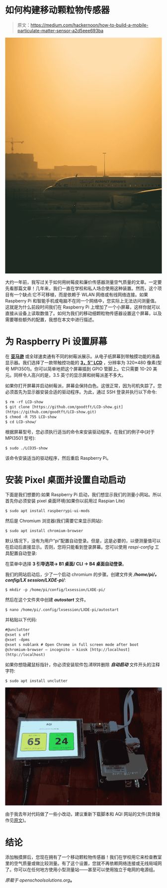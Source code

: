 # 如何构建移动颗粒物传感器

> 原文：<https://medium.com/hackernoon/how-to-build-a-mobile-particulate-matter-sensor-a2d5eee693ba>

![](img/6c81684f2896a31f4bd9f481372c9438.png)

大约一年前，我写过关于如何用树莓皮和廉价传感器测量空气质量的文章。一定要先看那篇文章！几年来，我们一直在学校和私人场合使用这种装置。然而，这个项目有一个缺点:它不可移植，而是依赖于 WLAN 网络或有线网络连接。如果 Raspberry Pi 和智能手机或电脑不在同一个网络中，您实际上无法访问测量值。这就是为什么前段时间我们在 Raspberry Pi 上增加了一个小屏幕，这样你就可以直接从设备上读取数值了。如何为我们的移动细颗粒物传感器设置这个屏幕，以及需要哪些额外的配置，我想在本文中进行描述。

# 为 Raspberry Pi 设置屏幕

在 [**亚马逊**](https://www.amazon.com/gp/search/ref=as_li_qf_sp_sr_tl?ie=UTF8&tag=openschoolsol-20&keywords=lcd%20raspberry&index=aps&camp=1789&creative=9325&linkCode=ur2&linkId=51d6d7676e10d6c7db203c4a8b3b529a) 或全球速卖通有不同的树莓派展示。从电子纸屏幕到带触摸功能的液晶显示器。我们选择了一款带触控功能的 [**3，5″ LCD**](https://amzn.to/2CcvgpC) ，分辨率为 320×480 像素(型号 MPI3501)。你可以简单地把这个屏幕插到 GPIO 管脚上。它只需要 10-20 美元。同样令人高兴的是，3.5 英寸的显示屏和树莓派差不多大。

如果你打开屏幕并启动树莓派，屏幕会保持白色。这很正常，因为司机失踪了。您必须首先为显示器安装合适的驱动程序。为此，通过 SSH 登录并执行以下命令:

```
$ rm -rf LCD-show 
$ git clone [https://github.com/goodtft/LCD-show.git](https://github.com/goodtft/LCD-show.git) 
$ chmod -R 755 LCD-show 
$ cd LCD-show/
```

根据屏幕型号，您必须执行适当的命令来安装驱动程序。在我们的例子中(对于 MPI3501 型号):

```
$ sudo ./LCD35-show
```

该命令安装适当的驱动程序，然后重启 Raspberry Pi。

# 安装 Pixel 桌面并设置自动启动

下面是我们想要的:如果 Raspberry Pi 启动，我们想显示我们的测量小网站。所以首先你必须安装 pixel 桌面环境(如果你以前用过 Raspian Lite)

```
$ sudo apt install raspberrypi-ui-mods
```

然后是 Chromium 浏览器(我们需要它来显示网站):

```
$ sudo apt install chromium-browser
```

默认情况下，没有为用户“pi”配置自动登录。但是，这是必要的，以便测量值可以在启动后直接显示。否则，您将只能看到登录屏幕。您可以使用 *raspi-config* 工具配置自动登录:

在菜单中选择 **3 引导选项→ B1 桌面/ CLI → B4 桌面自动登录**。

我们的网站启动后，少了一个启动 chromium 的步骤。创建文件夹 ***/home/pi/。config/LX session/LXDE-pi/***:

```
$ mkdir -p /home/pi/config/lxsession/LXDE-pi/
```

然后在这个文件夹中创建 ***autostart*** 文件。

```
$ nano /home/pi/.config/lxsession/LXDE-pi/autostart
```

并粘贴以下代码:

```
#@unclutter 
@xset s off 
@xset -dpms 
@xset s noblank # Open Chrome in full screen mode after boot
@chromium-browser — incognito — kiosk [http://localhost](http://localhost)
```

如果你想隐藏鼠标指针，你必须安装软件包*清除*并删除 ***自动启动*** 文件开头的注释字符:

```
$ sudo apt install unclutter
```

![](img/6e1ef0850e220588b809e50206e6d32f.png)

由于我去年对代码做了一些小改动，建议重新下载脚本和 AQI 网站的文件(具体操作见[原文](https://openschoolsolutions.org/measure-particulate-matter-with-a-raspberry-pi/))。

# 结论

添加触摸屏后，您现在拥有了一个移动颗粒物传感器！我们在学校用它来检查教室里的空气质量或做比较测量。有了这个设置，您就不再依赖网络连接或无线局域网了。你可以在任何地方使用小型测量站——甚至可以使用独立于电网的电源组。

*原载于 openschoolsolutions.org*[](https://openschoolsolutions.org/mobile-particulate-matter-sensor/)**。**